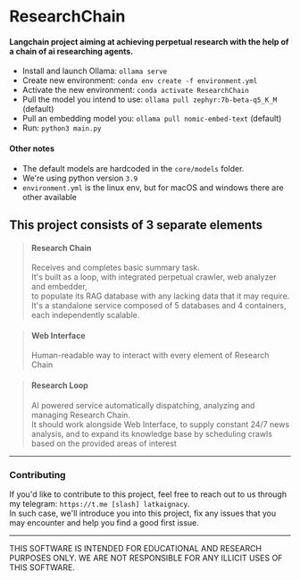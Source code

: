 # ResearchChain

#### Langchain project aiming at achieving perpetual research with the help of a chain of ai researching agents.

- Install and launch Ollama: `ollama serve`
- Create new environment: `conda env create -f environment.yml`
- Activate the new environment: `conda activate ResearchChain`
- Pull the model you intend to use: `ollama pull zephyr:7b-beta-q5_K_M` (default)
- Pull an embedding model you: `ollama pull nomic-embed-text` (default)
- Run: `python3 main.py`

#### Other notes

- The default models are hardcoded in the `core/models` folder.<br>
- We're using python version `3.9`
- `environment.yml` is the linux env, but for macOS and windows there are other available

## This project consists of 3 separate elements

> #### Research Chain
> Receives and completes basic summary task.<br>
It's built as a loop, with integrated perpetual crawler, web analyzer and embedder,<br>
to populate its RAG database with any lacking data that it may require.<br>
It's a standalone service composed of 5 databases and 4 containers,
each independently scalable.<br>

> #### Web Interface
> Human-readable way to interact with every element of Research Chain

> #### Research Loop
> AI powered service automatically dispatching, analyzing and managing Research Chain.<br>
It should work alongside Web Interface, to supply constant 24/7 news analysis,
and to expand its knowledge base by scheduling crawls based on the provided areas of interest

---
### Contributing

If you'd like to contribute to this project, 
feel free to reach out to us through my telegram: `https://t.me [slash] latkaignacy`.<br>
In such case, we'll introduce you into this project, 
fix any issues that you may encounter and help you find a good first issue.

---

THIS SOFTWARE IS INTENDED FOR EDUCATIONAL AND RESEARCH PURPOSES ONLY.
WE ARE NOT RESPONSIBLE FOR ANY ILLICIT USES OF THIS SOFTWARE.
